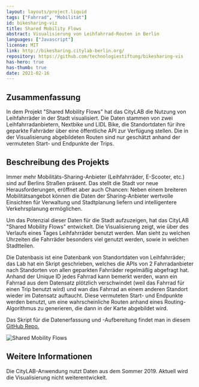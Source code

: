 ```yaml
---
layout: layouts/project.liquid
tags: ["Fahrrad", "Mobilität"]
id: bikesharing-viz
title: Shared Mobility Flows
abstract: Visualisierung von Leihfahrrad-Routen in Berlin
languages: ["Javascript"]
license: MIT
link: http://bikesharing.citylab-berlin.org/
repository: https://github.com/technologiestiftung/bikesharing-vis
has-hero: true
has-thumb: true
date: 2021-02-16
---
```


## Zusammenfassung

In dem Projekt "Shared Mobility Flows" hat das CityLAB die Nutzung von Leihfahrräder in der Stadt visualisiert. Die Daten stammen von zwei Leihfahrradanbietern, Nextbike und LIDL Bike, die Standortdaten für ihre geparkte Fahrräder über eine öffentliche API zur Verfügung stellen. Die in der Visualisierung abgebildeten Routen sind nur geschätzt anhand der vermuteten Start- und Endpunkte der Trips.

## Beschreibung des Projekts

Immer mehr Mobilitäts-Sharing-Anbieter (Leihfahrräder, E-Scooter, etc.) sind auf Berlins Straßen präsent. Das stellt die Stadt vor neue Herausforderungen, eröffnet aber auch Chancen: Neben einem breiteren Mobilitätsangebot können die Daten der Sharing-Anbieter wertvolle Einsichten für Verwaltung und Stadtplanung liefern und intelligentere Verkehrsplanung ermöglichen. 

Um das Potenzial dieser Daten für die Stadt aufzuzeigen, hat das CityLAB "Shared Mobility Flows" entwickelt. Die Visualisierung zeigt, wie über des Verlaufs eines Tages Leihfahrräder benutzt werden. Man sieht zu welchen Uhrzeiten die Fahrräder besonders viel genutzt werden, sowie in welchen Stadtteilen.

Die Datenbasis ist eine Datenbank von Standortdaten von Leihfahrräder; das Lab hat ein Skript geschrieben, welches die APIs von 2 Fahrradanbieter nach Standorten von allen geparkten Fahrräder regelmäßig abgefragt hat. Anhand der Unique ID jedes Fahrrad kann bemerkt werden, wann ein Fahrrad aus dem Datensatz plötzlich verschwindet (weil das Fahrrad für einen Trip benutzt wird) und wan das Fahrrad an einem anderen Standort wieder im Datensatz auftaucht. Diese vermuteten Start- und Endpunkte werden benutzt, um eine wahrscheinliche Routen anhand eines Routing-Algorithmus zu generieren, die dann in der Karte abgebildet wird.

Das Skript für die Datenerfassung und -Aufbereitung findet man in diesem [GitHub Repo.](https://github.com/technologiestiftung/bike-sharing) 

![Shared Mobility Flows](/assets/images/projects/bikesharing.png)

## Weitere Informationen

Die CityLAB-Anwendung nutzt Daten aus dem Sommer 2019. Aktuell wird die Visualisierung nicht weiterentwickelt.